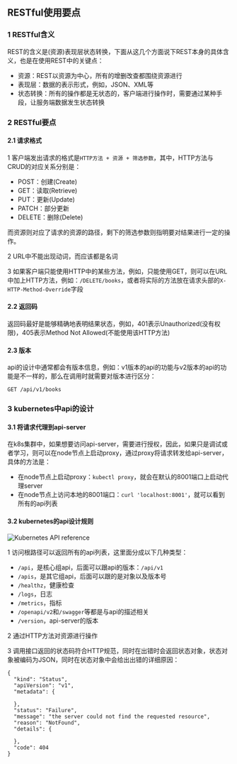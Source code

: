 ## RESTful使用要点

### 1 RESTful含义

REST的含义是(资源)表现层状态转换，下面从这几个方面说下REST本身的具体含义，也是在使用REST中的关键点：

* 资源：REST以资源为中心，所有的增删改查都围绕资源进行
* 表现层：数据的表示形式，例如，JSON、XML等
* 状态转换：所有的操作都是无状态的，客户端进行操作时，需要通过某种手段，让服务端数据发生状态转换

### 2 RESTful要点

#### 2.1 请求格式

1 客户端发出请求的格式是`HTTP方法 + 资源 + 筛选参数`，其中，HTTP方法与CRUD的对应关系分别是：

* POST：创建(Create)
* GET：读取(Retrieve)
* PUT：更新(Update)
* PATCH：部分更新
* DELETE：删除(Delete)

而资源则对应了请求的资源的路径，剩下的筛选参数则指明要对结果进行一定的操作。

2 URL中不能出现动词，而应该都是名词

3 如果客户端只能使用HTTP中的某些方法，例如，只能使用GET，则可以在URL中加上HTTP方法，例如：`/DELETE/books`，或者将实际的方法放在请求头部的`X-HTTP-Method-Override`字段

#### 2.2 返回码

返回码最好是能够精确地表明结果状态，例如，401表示Unauthorized(没有权限)，405表示Method Not Allowed(不能使用该HTTP方法)

#### 2.3 版本

api的设计中通常都会有版本信息，例如：v1版本的api的功能与v2版本的api的功能是不一样的，那么在调用时就需要对版本进行区分：

`GET /api/v1/books`

### 3 kubernetes中api的设计

#### 3.1 将请求代理到api-server

在k8s集群中，如果想要访问api-server，需要进行授权，因此，如果只是调试或者学习，则可以在node节点上启动proxy，通过proxy将请求转发给api-server，具体的方法是：

* 在node节点上启动proxy：`kubectl proxy`，就会在默认的8001端口上启动代理server
* 在node节点上访问本地的8001端口：`curl 'localhost:8001'`，就可以看到所有的api列表

#### 3.2 kubernetes的api设计规则

![Kubernetes API reference](https://kubernetes.io/docs/reference/generated/kubernetes-api/v1.15/)

1 访问根路径可以返回所有的api列表，这里面分成以下几种类型：

* `/api`，是核心组api，后面可以跟api的版本：`/api/v1`
* `/apis`，是其它组api，后面可以跟的是对象以及版本号
* `/healthz`，健康检查
* `/logs`，日志
* `/metrics`，指标
* `/openapi/v2`和`/swagger`等都是与api的描述相关
* `/version`，api-server的版本

2 通过HTTP方法对资源进行操作

3 调用接口返回的状态码符合HTTP规范，同时在出错时会返回状态对象，状态对象被编码为JSON，同时在状态对象中会给出出错的详细原因：

```
{
  "kind": "Status",
  "apiVersion": "v1",
  "metadata": {
    
  },
  "status": "Failure",
  "message": "the server could not find the requested resource",
  "reason": "NotFound",
  "details": {
    
  },
  "code": 404
}
```



